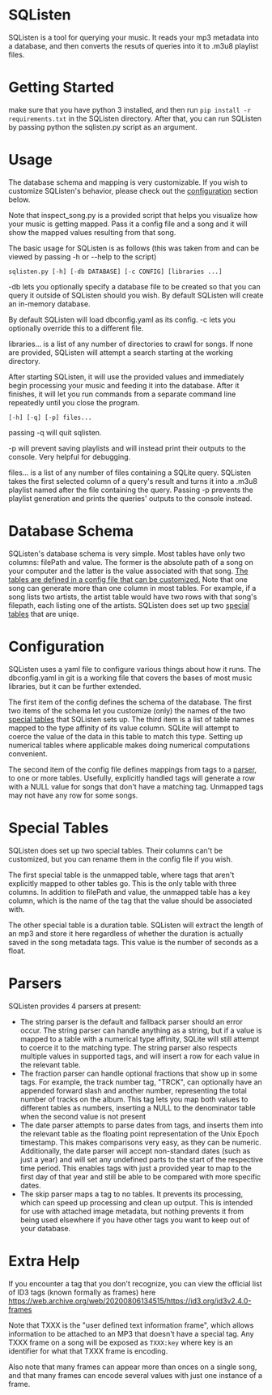 # SQListen

SQListen is a tool for querying your music. It reads your mp3 metadata into a database, and then converts the resuts of queries into it to .m3u8 playlist files.

# Getting Started

make sure that you have python 3 installed, and then run `pip install -r requirements.txt` in the SQListen directory. After that, you can run SQListen by passing python the sqlisten.py script as an argument.

# Usage

The database schema and mapping is very customizable. If you wish to customize SQListen's behavior, please check out the [configuration](#configuration) section below.

Note that inspect_song.py is a provided script that helps you visualize how your music is getting mapped. Pass it a config file and a song and it will show the mapped values resulting from that song.

The basic usage for SQListen is as follows (this was taken from and can be viewed by passing -h or --help to the script)

`sqlisten.py [-h] [-db DATABASE] [-c CONFIG] [libraries ...]`

-db lets you optionally specify a database file to be created so that you can query it outside of SQListen should you wish. By default SQListen will create an in-memory database.

By default SQListen will load dbconfig.yaml as its config. -c lets you optionally override this to a different file.

libraries... is a list of any number of directories to crawl for songs. If none are provided, SQListen will attempt a search starting at the working directory.

After starting SQListen, it will use the provided values and immediately begin processing your music and feeding it into the database. After it finishes, it will let you run commands from a separate command line repeatedly until you close the program.

`[-h] [-q] [-p] files...`

passing -q will quit sqlisten.

-p will prevent saving playlists and will instead print their outputs to the console. Very helpful for debugging.

files... is a list of any number of files containing a SQLite query. SQListen takes the first selected column of a query's result and turns it into a .m3u8 playlist named after the file containing the query. Passing -p prevents the playlist generation and prints the queries' outputs to the console instead.

# Database Schema

SQListen's database schema is very simple. Most tables have only two columns: filePath and value. The former is the absolute path of a song on your computer and the latter is the value associated with that song. [The tables are defined in a config file that can be customized.](#configuration) Note that one song can generate more than one column in most tables. For example, if a song lists two artists, the artist table would have two rows with that song's filepath, each listing one of the artists. SQListen does set up two [special tables](#special-tables) that are uniqe.

# Configuration

SQListen uses a yaml file to configure various things about how it runs. The dbconfig.yaml in git is a working file that covers the bases of most music libraries, but it can be further extended.

The first item of the config defines the schema of the database. The first two items of the schema let you customize (only) the names of the two [special tables](#special-tables) that SQListen sets up. The third item is a list of table names mapped to the type affinity of its value column. SQLite will attempt to coerce the value of the data in this table to match this type. Setting up numerical tables where applicable makes doing numerical computations convenient.

The second item of the config file defines mappings from tags to a [parser](#parsers), to one or more tables. Usefully, explicitly handled tags will generate a row with a NULL value for songs that don't have a matching tag. Unmapped tags may not have any row for some songs.

# Special Tables

SQListen does set up two special tables. Their columns can't be customized, but you can rename them in the config file if you wish.

The first special table is the unmapped table, where tags that aren't explicitly mapped to other tables go. This is the only table with three columns. In addition to filePath and value, the unmapped table has a key column, which is the name of the tag that the value should be associated with.

The other special table is a duration table. SQListen will extract the length of an mp3 and store it here regardless of whether the duration is actually saved in the song metadata tags. This value is the number of seconds as a float.

# Parsers

SQListen provides 4 parsers at present:
 - The string parser is the default and fallback parser should an error occur. The string parser can handle anything as a string, but if a value is mapped to a table with a numerical type affinity, SQLite will still attempt to coerce it to the matching type. The string parser also respects multiple values in supported tags, and will insert a row for each value in the relevant table.
 - The fraction parser can handle optional fractions that show up in some tags. For example, the track number tag, "TRCK", can optionally have an appended forward slash and another number, representing the total number of tracks on the album. This tag lets you map both values to different tables as numbers, inserting a NULL to the denominator table when the second value is not present
 - The date parser attempts to parse dates from tags, and inserts them into the relevant table as the floating point representation of the Unix Epoch timestamp. This makes comparisons very easy, as they can be numeric. Additionally, the date parser will accept non-standard dates (such as just a year) and will set any undefined parts to the start of the respective time period. This enables tags with just a provided year to map to the first day of that year and still be able to be compared with more specific dates.
 - The skip parser maps a tag to no tables. It prevents its processing, which can speed up processing and clean up output. This is intended for use with attached image metadata, but nothing prevents it from being used elsewhere if you have other tags you want to keep out of your database.

# Extra Help

If you encounter a tag that you don't recognize, you can view the official list of ID3 tags (known formally as frames) here https://web.archive.org/web/20200806134515/https://id3.org/id3v2.4.0-frames

Note that TXXX is the "user defined text information frame", which allows information to be attached to an MP3 that doesn't have a special tag. Any TXXX frame on a song will be exposed as `TXXX:key` where key is an identifier for what that TXXX frame is encoding.

Also note that many frames can appear more than onces on a single song, and that many frames can encode several values with just one instance of a frame.
